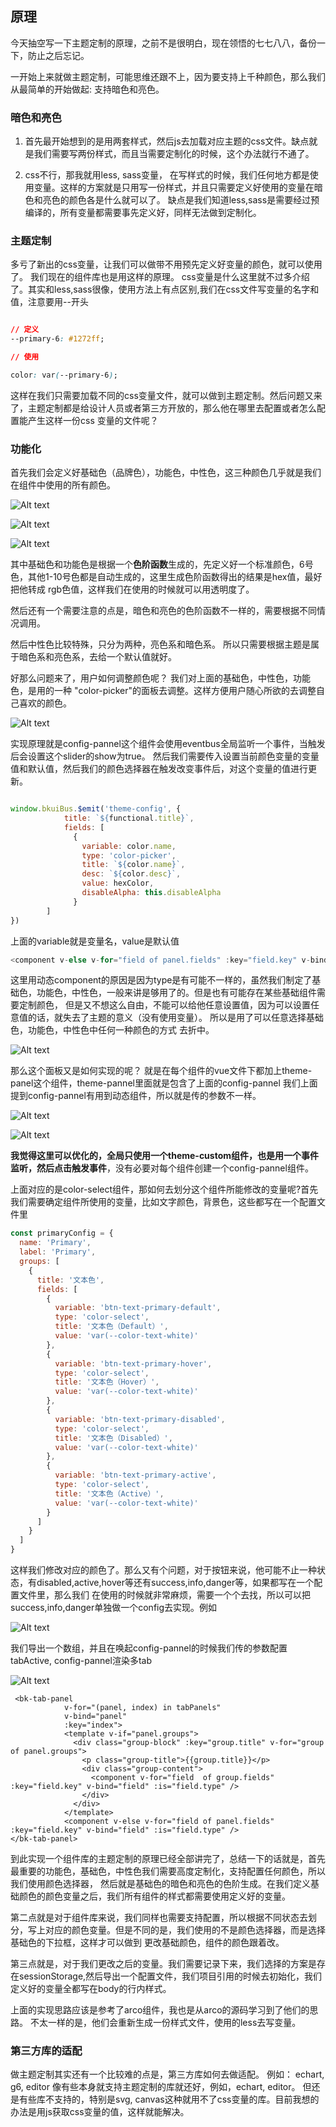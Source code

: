 ## 原理 
今天抽空写一下主题定制的原理，之前不是很明白，现在领悟的七七八八，备份一下，防止之后忘记。

一开始上来就做主题定制，可能思维还跟不上，因为要支持上千种颜色，那么我们从最简单的开始做起: 支持暗色和亮色。

### 暗色和亮色

1. 首先最开始想到的是用两套样式，然后js去加载对应主题的css文件。缺点就是我们需要写两份样式，而且当需要定制化的时候，这个办法就行不通了。

2. css不行，那我就用less, sass变量， 在写样式的时候，我们任何地方都是使用变量。这样的方案就是只用写一份样式，并且只需要定义好使用的变量在暗色和亮色的颜色各是什么就可以了。
缺点是我们知道less,sass是需要经过预编译的，所有变量都需要事先定义好，同样无法做到定制化。


### 主题定制

多亏了新出的css变量，让我们可以做带不用预先定义好变量的颜色，就可以使用了。 我们现在的组件库也是用这样的原理。
css变量是什么这里就不过多介绍了。其实和less,sass很像，使用方法上有点区别,我们在css文件写变量的名字和值，注意要用--开头

```CSS

// 定义
--primary-6: #1272ff;

// 使用

color: var(--primary-6);


```

这样在我们只需要加载不同的css变量文件，就可以做到主题定制。然后问题又来了，主题定制都是给设计人员或者第三方开放的，那么他在哪里去配置或者怎么配置能产生这样一份css
变量的文件呢？

### 功能化

首先我们会定义好基础色（品牌色），功能色，中性色，这三种颜色几乎就是我们在组件中使用的所有颜色。

![Alt text](image.png)

![Alt text](image-1.png)

![Alt text](image-2.png)


其中基础色和功能色是根据一个**色阶函数**生成的，先定义好一个标准颜色，6号色，其他1-10号色都是自动生成的，这里生成色阶函数得出的结果是hex值，最好把他转成
rgb色值，这样我们在使用的时候就可以用透明度了。

然后还有一个需要注意的点是，暗色和亮色的色阶函数不一样的，需要根据不同情况调用。

然后中性色比较特殊，只分为两种，亮色系和暗色系。 所以只需要根据主题是属于暗色系和亮色系，去给一个默认值就好。


好那么问题来了，用户如何调整颜色呢？ 我们对上面的基础色，中性色，功能色，是用的一种 "color-picker"的面板去调整。这样方便用户随心所欲的去调整自己喜欢的颜色。

![Alt text](image-3.png)

实现原理就是config-pannel这个组件会使用eventbus全局监听一个事件，当触发后会设置这个slider的show为true。
然后我们需要传入设置当前颜色变量的变量值和默认值，然后我们的颜色选择器在触发改变事件后，对这个变量的值进行更新。

```javascript

window.bkuiBus.$emit('theme-config', {
            title: `${functional.title}`,
            fields: [
              {
                variable: color.name,
                type: 'color-picker',
                title: `${color.name}`,
                desc: `${color.desc}`,
                value: hexColor,
                disableAlpha: this.disableAlpha
              }
        ]
})

```

上面的variable就是变量名，value是默认值

```javascript
<component v-else v-for="field of panel.fields" :key="field.key" v-bind="field" :is="field.type" />
```

这里用动态component的原因是因为type是有可能不一样的，虽然我们制定了基础色，功能色，中性色，一般来讲是够用了的。但是也有可能存在某些基础组件需要定制颜色，
但是又不想这么自由，不能可以给他任意设置值，因为可以设置任意值的话，就失去了主题的意义（没有使用变量）。 所以是用了可以任意选择基础色，功能色，中性色中任何一种颜色的方式
去折中。

![Alt text](image-4.png)

那么这个面板又是如何实现的呢？ 就是在每个组件的vue文件下都加上theme-panel这个组件，theme-pannel里面就是包含了上面的config-pannel
我们上面提到config-pannel有用到动态组件，所以就是传的参数不一样。

![Alt text](image-6.png)

![Alt text](image-5.png)

**我觉得这里可以优化的，全局只使用一个theme-custom组件，也是用一个事件监听，然后点击触发事件**，没有必要对每个组件创建一个config-pannel组件。

上面对应的是color-select组件，那如何去划分这个组件所能修改的变量呢?首先我们需要确定组件所使用的变量，比如文字颜色，背景色，这些都写在一个配置文件里


```javascript
const primaryConfig = {
  name: 'Primary',
  label: 'Primary',
  groups: [
    {
      title: '文本色',
      fields: [
        {
          variable: 'btn-text-primary-default',
          type: 'color-select',
          title: '文本色（Default）',
          value: 'var(--color-text-white)'
        },
        {
          variable: 'btn-text-primary-hover',
          type: 'color-select',
          title: '文本色（Hover）',
          value: 'var(--color-text-white)'
        },
        {
          variable: 'btn-text-primary-disabled',
          type: 'color-select',
          title: '文本色（Disabled）',
          value: 'var(--color-text-white)'
        },
        {
          variable: 'btn-text-primary-active',
          type: 'color-select',
          title: '文本色（Active）',
          value: 'var(--color-text-white)'
        }
      ]
    }
  ]
}
```

这样我们修改对应的颜色了。那么又有个问题，对于按钮来说，他可能不止一种状态，有disabled,active,hover等还有success,info,danger等，如果都写在一个配置文件里，那么我们
在使用的时候就非常麻烦，需要一个个去找，所以可以把success,info,danger单独做一个config去实现。例如

![Alt text](image-7.png)

我们导出一个数组，并且在唤起config-pannel的时候我们传的参数配置tabActive, config-pannel渲染多tab

![Alt text](image-8.png)


```vue
 <bk-tab-panel
            v-for="(panel, index) in tabPanels"
            v-bind="panel"
            :key="index">
            <template v-if="panel.groups">
              <div class="group-block" :key="group.title" v-for="group of panel.groups">
                <p class="group-title">{{group.title}}</p>
                <div class="group-content">
                  <component v-for="field  of group.fields" :key="field.key" v-bind="field" :is="field.type" />
                </div>
              </div>
            </template>
            <component v-else v-for="field of panel.fields" :key="field.key" v-bind="field" :is="field.type" />
</bk-tab-panel>
```


到此实现一个组件库的主题定制的原理已经全部讲完了，总结一下的话就是，首先最重要的功能色，基础色，中性色我们需要高度定制化，支持配置任何颜色，所以我们使用颜色选择器，
然后就是基础色的暗色和亮色的色阶生成。在我们定义基础颜色的颜色变量之后，我们所有组件的样式都需要使用定义好的变量。

第二点就是对于组件库来说，我们同样也需要支持配置，所以根据不同状态去划分，写上对应的颜色变量。但是不同的是，我们使用的不是颜色选择器，而是选择基础色的下拉框，这样才可以做到
更改基础颜色，组件的颜色跟着改。

第三点就是，对于我们更改之后的变量。我们需要记录下来，我们选择的方案是存在sessionStorage,然后导出一个配置文件，我们项目引用的时候去初始化，我们定义好的变量全都写在body的行内样式。


上面的实现思路应该是参考了arco组件，我也是从arco的源码学习到了他们的思路。 不太一样的是，他们会重新生成一份样式文件，使用的less去写变量。

### 第三方库的适配

做主题定制其实还有一个比较难的点是，第三方库如何去做适配。 例如： echart, g6, editor 像有些本身就支持主题定制的库就还好，例如，echart, editor。
但还是有些库不支持的，特别是svg, canvas这种就用不了css变量的库。目前我想的办法是用js获取css变量的值，这样就能解决。